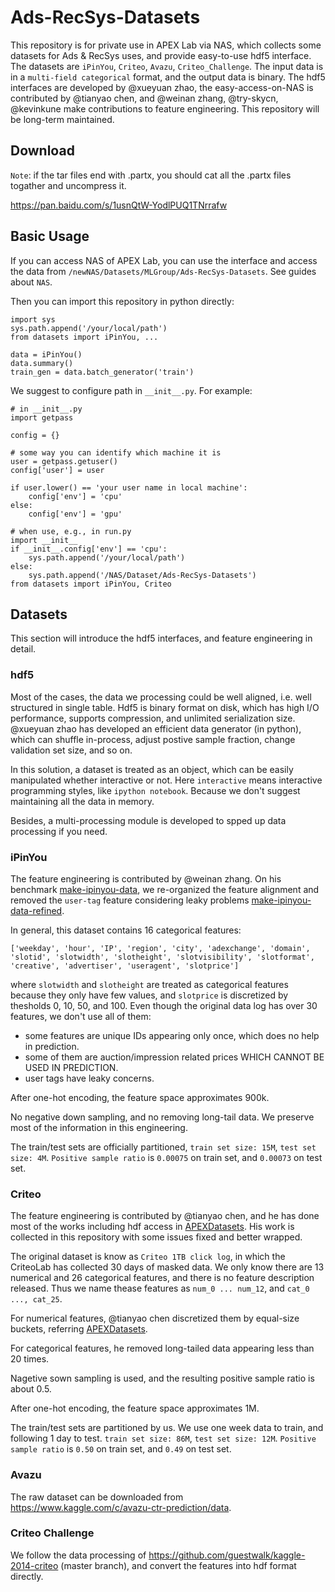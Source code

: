 # Ads-RecSys-Datasets
This repository is for private use in APEX Lab via NAS, which collects some datasets for Ads &amp; RecSys uses, and provide easy-to-use hdf5 interface.
The datasets are `iPinYou`, `Criteo`, `Avazu`, `Criteo_Challenge`.
The input data is in a `multi-field categorical` format, and the output data is binary.
The hdf5 interfaces are developed by @xueyuan zhao, the easy-access-on-NAS is contributed by @tianyao chen, and @weinan zhang, @try-skycn, @kevinkune make contributions to feature engineering.
This repository will be long-term maintained.

## Download
``Note``: if the tar files end with .partx, you should cat all the .partx files togather and uncompress it. 

https://pan.baidu.com/s/1usnQtW-YodlPUQ1TNrrafw

## Basic Usage
If you can access NAS of APEX Lab, you can use the interface and access the data from ``/newNAS/Datasets/MLGroup/Ads-RecSys-Datasets``. See guides about `NAS`.

Then you can import this repository in python directly:

    import sys
    sys.path.append('/your/local/path')
    from datasets import iPinYou, ...
    
    data = iPinYou()
    data.summary()
    train_gen = data.batch_generator('train')
    
We suggest to configure path in `__init__.py`. For example:
    
    # in __init__.py
    import getpass

    config = {}
    
    # some way you can identify which machine it is
    user = getpass.getuser()
    config['user'] = user
    
    if user.lower() == 'your user name in local machine':
        config['env'] = 'cpu'
    else:
        config['env'] = 'gpu'
        
    # when use, e.g., in run.py
    import __init__
    if __init__.config['env'] == 'cpu':
        sys.path.append('/your/local/path')
    else:
        sys.path.append('/NAS/Dataset/Ads-RecSys-Datasets')
    from datasets import iPinYou, Criteo
  
## Datasets
This section will introduce the hdf5 interfaces, and feature engineering in detail.

### hdf5
Most of the cases, the data we processing could be well aligned, i.e. well structured in single table.
Hdf5 is binary format on disk, which has high I/O performance, supports compression, and unlimited serialization size.
@xueyuan zhao has developed an efficient data generator (in python), which can shuffle in-process, adjust postive sample fraction, change validation set size, and so on.

In this solution, a dataset is treated as an object, which can be easily manipulated whether interactive or not. Here `interactive` means interactive programming styles, like `ipython notebook`. Because we don't suggest maintaining all the data in memory.

Besides, a multi-processing module is developed to spped up data processing if you need.

### iPinYou
The feature engineering is contributed by @weinan zhang. 
On his benchmark [make-ipinyou-data](https://github.com/wnzhang/make-ipinyou-data),
we re-organized the feature alignment and removed the `user-tag` feature considering leaky problems [make-ipinyou-data-refined](https://github.com/Atomu2014/make-ipinyou-data).

In general, this dataset contains 16 categorical features:

    ['weekday', 'hour', 'IP', 'region', 'city', 'adexchange', 'domain',
    'slotid', 'slotwidth', 'slotheight', 'slotvisibility', 'slotformat',
    'creative', 'advertiser', 'useragent', 'slotprice']
    
where `slotwidth` and `slotheight` are treated as categorical features because they only have few values,
and `slotprice` is discretized by thesholds 0, 10, 50, and 100. 
Even though the original data log has over 30 features, we don't use all of them:

- some features are unique IDs appearing only once, which does no help in prediction.
- some of them are auction/impression related prices WHICH CANNOT BE USED IN PREDICTION.
- user tags have leaky concerns.

After one-hot encoding, the feature space approximates 900k.

No negative down sampling, and no removing long-tail data. We preserve most of the information in this engineering.

The train/test sets are officially partitioned, `train set size: 15M`, `test set size: 4M`.
`Positive sample ratio` is `0.00075` on train set, and `0.00073` on test set.

### Criteo
The feature engineering is contributed by @tianyao chen, and he has done most of the works including hdf access in [APEXDatasets](https://github.com/try-skycn/APEXDatasets). 
His work is collected in this repository with some issues fixed and better wrapped.

The original dataset is know as `Criteo 1TB click log`, in which the CriteoLab has collected 30 days of masked data.
We only know there are 13 numerical and 26 categorical features, and there is no feature description released.
Thus we name thease features as `num_0 ... num_12`, and `cat_0 ..., cat_25`.

For numerical features, @tianyao chen discretized them by equal-size buckets, referring [APEXDatasets](https://github.com/try-skycn/APEXDatasets). 

For categorical features, he removed long-tailed data appearing less than 20 times.

Nagetive sown sampling is used, and the resulting positive sample ratio is about 0.5.

After one-hot encoding, the feature space approximates 1M.

The train/test sets are partitioned by us. We use one week data to train, and following 1 day to test.
`train set size: 86M`, `test set size: 12M`.
`Positive sample ratio` is `0.50` on train set, and `0.49` on test set.

### Avazu

The raw dataset can be downloaded from https://www.kaggle.com/c/avazu-ctr-prediction/data.

### Criteo Challenge

We follow the data processing of https://github.com/guestwalk/kaggle-2014-criteo (master branch), and convert the features into hdf format directly.
